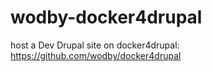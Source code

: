# wodby-docker4drupal
host a Dev Drupal site on docker4drupal: https://github.com/wodby/docker4drupal
